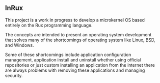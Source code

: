 ## InRux

This project is a work in progress to develop a microkernel OS based entirely on the Rux programming language.

The concepts are intended to present an operating system development that solves many of the shortcomings of operating system like Linux, BSD, and Windows.

Some of these shortcomings include application configuration management, application install and uninstall whether using official repositories or just custom installing an application from the internet there are always problems with removing these applications and managing security.